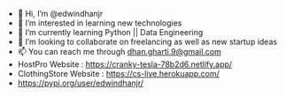 - 👋 Hi, I’m @edwindhanjr
- 👀 I’m interested in learning new technologies
- 🌱 I’m currently learning Python || Data Engineering
- 💞️ I’m looking to collaborate on freelancing as well as new startup ideas
- 📫 You can reach me through dhan.gharti.9@gmail.com
- HostPro Website : https://cranky-tesla-78b2d6.netlify.app/
- ClothingStore Website : https://cs-live.herokuapp.com/
- https://pypi.org/user/edwindhanjr/ 

<!---
edwindhanjr/edwindhanjr is a ✨ special ✨ repository because its `README.md` (this file) appears on your GitHub profile.
You can click the Preview link to take a look at your changes.
--->
